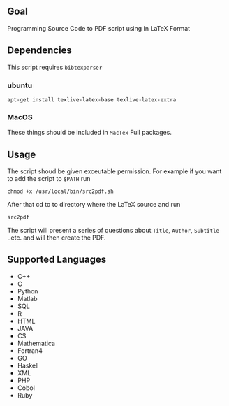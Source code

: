 ## Goal

Programming Source Code to PDF script using  In LaTeX Format


## Dependencies 

This script requires `bibtexparser`

### ubuntu

```
apt-get install texlive-latex-base texlive-latex-extra
```
### MacOS

These things should be included in `MacTex` Full packages.

## Usage

The script shoud be given exceutable permission. For example if you want to add the script to `$PATH` run

```
chmod +x /usr/local/bin/src2pdf.sh
```

After that cd to to directory where the LaTeX source and run 

```
src2pdf
```

The script will present a series of questions about `Title`, `Author`, `Subtitle` ..etc. and will then create the PDF. 

## Supported Languages
- C++
- C
- Python
- Matlab
- SQL 
- R
- HTML
- JAVA
- C$
- Mathematica
- Fortran4
- GO
- Haskell
- XML
- PHP
- Cobol
- Ruby
